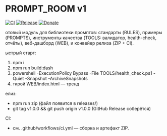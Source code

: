 ﻿# PROMPT_ROOM v1

[![CI](https://github.com/remontpodklych2020-max/PROMPT_ROOM/actions/workflows/ci.yml/badge.svg)](https://github.com/remontpodklych2020-max/PROMPT_ROOM/actions/workflows/ci.yml)
[![Release](https://img.shields.io/github/v/tag/remontpodklych2020-max/PROMPT_ROOM?label=release)](https://github.com/remontpodklych2020-max/PROMPT_ROOM/releases)
[![Donate](https://img.shields.io/badge/donate-support-pink)](./DONATE.md)


отовый модуль для библиотеки промптов: стандарты (RULES), примеры (PROMPTS),
инструменты качества (TOOLS: валидатор, health-check, отчёты), веб-дашборд (WEB),
и конвейер релиза (ZIP + CI).

ыстрый старт:
1) npm i
2) npm run build:dash
3) powershell -ExecutionPolicy Bypass -File TOOLS/health_check.ps1 -Quiet -Snapshot -ArchiveSnapshots
4) ткрой WEB/index.html — тренд

елиз:
- npm run zip (файл появится в releases/)
- git tag v1.0.0 && git push origin v1.0.0 (GitHub Release соберётся)

CI:
- см. .github/workflows/ci.yml — сборка и артефакт ZIP.


